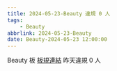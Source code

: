 ```yaml
---
title: 2024-05-23-Beauty 違規 0 人
tags:
    - Beauty
abbrlink: 2024-05-23-Beauty
date: Beauty-2024-05-23 12:00:00
---
```

Beauty 板 [板規連結](https://www.ptt.cc/bbs/Beauty/M.1630069980.A.84B.html)
昨天違規 0 人
